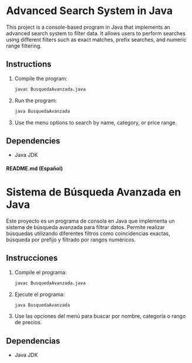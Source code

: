 # Advanced Search System in Java

This project is a console-based program in Java that implements an advanced search system to filter data. It allows users to perform searches using different filters such as exact matches, prefix searches, and numeric range filtering.

## Instructions

1. Compile the program:
   ```bash
   javac BusquedaAvanzada.java
   ```

2. Run the program:
   ```bash
   java BusquedaAvanzada
   ```

3. Use the menu options to search by name, category, or price range.

## Dependencies
- Java JDK

#### **README.md (Español)**

# Sistema de Búsqueda Avanzada en Java

Este proyecto es un programa de consola en Java que implementa un sistema de búsqueda avanzada para filtrar datos. Permite realizar búsquedas utilizando diferentes filtros como coincidencias exactas, búsqueda por prefijo y filtrado por rangos numéricos.

## Instrucciones

1. Compile el programa:
   ```bash
   javac BusquedaAvanzada.java
   ```

2. Ejecute el programa:
   ```bash
   java BusquedaAvanzada
   ```

3. Use las opciones del menú para buscar por nombre, categoría o rango de precios.

## Dependencias
- Java JDK
